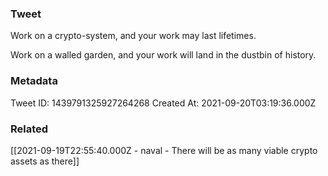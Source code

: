 ### Tweet
Work on a crypto-system, and your work may last lifetimes.

Work on a walled garden, and your work will land in the dustbin of history.

### Metadata
Tweet ID: 1439791325927264268
Created At: 2021-09-20T03:19:36.000Z

### Related
[[2021-09-19T22:55:40.000Z - naval - There will be as many viable crypto assets as there]]

